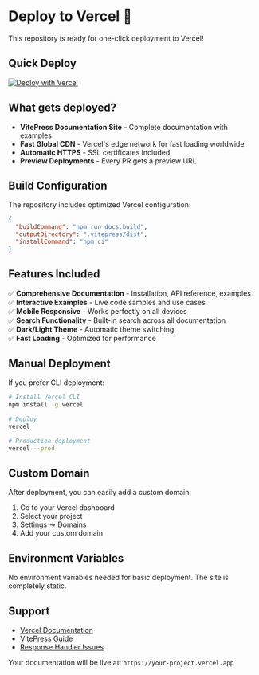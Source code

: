 # Deploy to Vercel 🚀

This repository is ready for one-click deployment to Vercel!

## Quick Deploy

[![Deploy with Vercel](https://vercel.com/button)](https://vercel.com/new/clone?repository-url=https://github.com/amit-kandar/response-handler)

## What gets deployed?

- **VitePress Documentation Site** - Complete documentation with examples
- **Fast Global CDN** - Vercel's edge network for fast loading worldwide
- **Automatic HTTPS** - SSL certificates included
- **Preview Deployments** - Every PR gets a preview URL

## Build Configuration

The repository includes optimized Vercel configuration:

```json
{
  "buildCommand": "npm run docs:build",
  "outputDirectory": ".vitepress/dist",
  "installCommand": "npm ci"
}
```

## Features Included

✅ **Comprehensive Documentation** - Installation, API reference, examples  
✅ **Interactive Examples** - Live code samples and use cases  
✅ **Mobile Responsive** - Works perfectly on all devices  
✅ **Search Functionality** - Built-in search across all documentation  
✅ **Dark/Light Theme** - Automatic theme switching  
✅ **Fast Loading** - Optimized for performance  

## Manual Deployment

If you prefer CLI deployment:

```bash
# Install Vercel CLI
npm install -g vercel

# Deploy
vercel

# Production deployment
vercel --prod
```

## Custom Domain

After deployment, you can easily add a custom domain:

1. Go to your Vercel dashboard
2. Select your project
3. Settings → Domains
4. Add your custom domain

## Environment Variables

No environment variables needed for basic deployment. The site is completely static.

## Support

- [Vercel Documentation](https://vercel.com/docs)
- [VitePress Guide](https://vitepress.dev/guide/deploy)
- [Response Handler Issues](https://github.com/amit-kandar/response-handler/issues)

Your documentation will be live at: `https://your-project.vercel.app`

